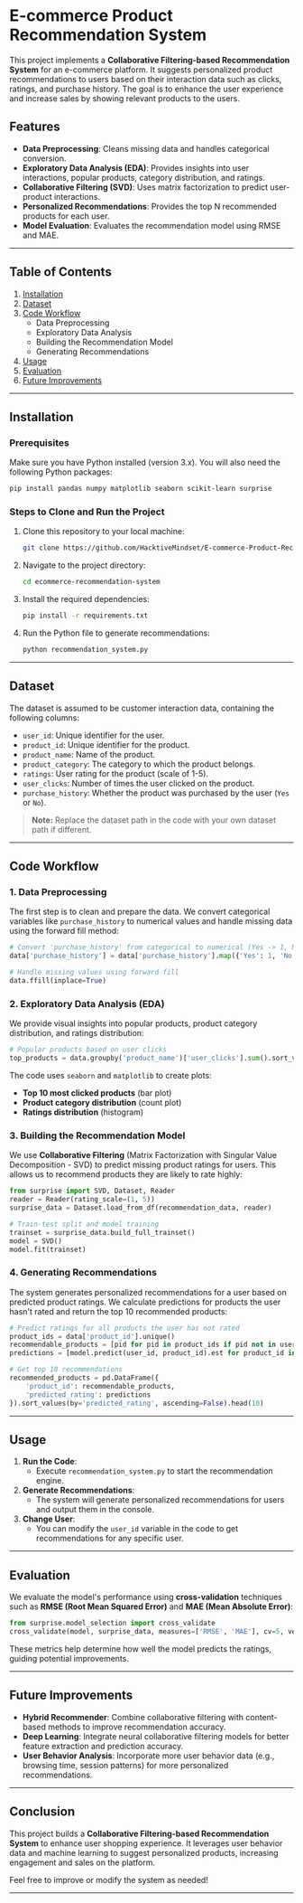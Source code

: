 # E-commerce Product Recommendation System

This project implements a **Collaborative Filtering-based Recommendation System** for an e-commerce platform. It suggests personalized product recommendations to users based on their interaction data such as clicks, ratings, and purchase history. The goal is to enhance the user experience and increase sales by showing relevant products to the users.

## Features

- **Data Preprocessing**: Cleans missing data and handles categorical conversion.
- **Exploratory Data Analysis (EDA)**: Provides insights into user interactions, popular products, category distribution, and ratings.
- **Collaborative Filtering (SVD)**: Uses matrix factorization to predict user-product interactions.
- **Personalized Recommendations**: Provides the top N recommended products for each user.
- **Model Evaluation**: Evaluates the recommendation model using RMSE and MAE.

---

## Table of Contents

1. [Installation](#installation)
2. [Dataset](#dataset)
3. [Code Workflow](#code-workflow)
   - Data Preprocessing
   - Exploratory Data Analysis
   - Building the Recommendation Model
   - Generating Recommendations
4. [Usage](#usage)
5. [Evaluation](#evaluation)
6. [Future Improvements](#future-improvements)

---

## Installation

### Prerequisites

Make sure you have Python installed (version 3.x). You will also need the following Python packages:

```bash
pip install pandas numpy matplotlib seaborn scikit-learn surprise
```

### Steps to Clone and Run the Project

1. Clone this repository to your local machine:
   ```bash
   git clone https://github.com/HacktiveMindset/E-commerce-Product-Recommendation-System.git
   ```
2. Navigate to the project directory:
   ```bash
   cd ecommerce-recommendation-system
   ```
3. Install the required dependencies:
   ```bash
   pip install -r requirements.txt
   ```
4. Run the Python file to generate recommendations:
   ```bash
   python recommendation_system.py
   ```

---

## Dataset

The dataset is assumed to be customer interaction data, containing the following columns:

- `user_id`: Unique identifier for the user.
- `product_id`: Unique identifier for the product.
- `product_name`: Name of the product.
- `product_category`: The category to which the product belongs.
- `ratings`: User rating for the product (scale of 1-5).
- `user_clicks`: Number of times the user clicked on the product.
- `purchase_history`: Whether the product was purchased by the user (`Yes` or `No`).

> **Note:** Replace the dataset path in the code with your own dataset path if different.

---

## Code Workflow

### 1. Data Preprocessing

The first step is to clean and prepare the data. We convert categorical variables like `purchase_history` to numerical values and handle missing data using the forward fill method:

```python
# Convert 'purchase_history' from categorical to numerical (Yes -> 1, No -> 0)
data['purchase_history'] = data['purchase_history'].map({'Yes': 1, 'No': 0})

# Handle missing values using forward fill
data.ffill(inplace=True)
```

### 2. Exploratory Data Analysis (EDA)

We provide visual insights into popular products, product category distribution, and ratings distribution:

```python
# Popular products based on user clicks
top_products = data.groupby('product_name')['user_clicks'].sum().sort_values(ascending=False).head(10)
```

The code uses `seaborn` and `matplotlib` to create plots:

- **Top 10 most clicked products** (bar plot)
- **Product category distribution** (count plot)
- **Ratings distribution** (histogram)

### 3. Building the Recommendation Model

We use **Collaborative Filtering** (Matrix Factorization with Singular Value Decomposition - SVD) to predict missing product ratings for users. This allows us to recommend products they are likely to rate highly:

```python
from surprise import SVD, Dataset, Reader
reader = Reader(rating_scale=(1, 5))
surprise_data = Dataset.load_from_df(recommendation_data, reader)

# Train-test split and model training
trainset = surprise_data.build_full_trainset()
model = SVD()
model.fit(trainset)
```

### 4. Generating Recommendations

The system generates personalized recommendations for a user based on predicted product ratings. We calculate predictions for products the user hasn't rated and return the top 10 recommended products:

```python
# Predict ratings for all products the user has not rated
product_ids = data['product_id'].unique()
recommendable_products = [pid for pid in product_ids if pid not in user_rated_products]
predictions = [model.predict(user_id, product_id).est for product_id in recommendable_products]

# Get top 10 recommendations
recommended_products = pd.DataFrame({
    'product_id': recommendable_products,
    'predicted_rating': predictions
}).sort_values(by='predicted_rating', ascending=False).head(10)
```

---

## Usage

1. **Run the Code**:
   - Execute `recommendation_system.py` to start the recommendation engine.
2. **Generate Recommendations**:
   - The system will generate personalized recommendations for users and output them in the console.
3. **Change User**:
   - You can modify the `user_id` variable in the code to get recommendations for any specific user.

---

## Evaluation

We evaluate the model's performance using **cross-validation** techniques such as **RMSE (Root Mean Squared Error)** and **MAE (Mean Absolute Error)**:

```python
from surprise.model_selection import cross_validate
cross_validate(model, surprise_data, measures=['RMSE', 'MAE'], cv=5, verbose=True)
```

These metrics help determine how well the model predicts the ratings, guiding potential improvements.

---

## Future Improvements

- **Hybrid Recommender**: Combine collaborative filtering with content-based methods to improve recommendation accuracy.
- **Deep Learning**: Integrate neural collaborative filtering models for better feature extraction and prediction accuracy.
- **User Behavior Analysis**: Incorporate more user behavior data (e.g., browsing time, session patterns) for more personalized recommendations.

---

## Conclusion

This project builds a **Collaborative Filtering-based Recommendation System** to enhance user shopping experience. It leverages user behavior data and machine learning to suggest personalized products, increasing engagement and sales on the platform.

Feel free to improve or modify the system as needed!

---
